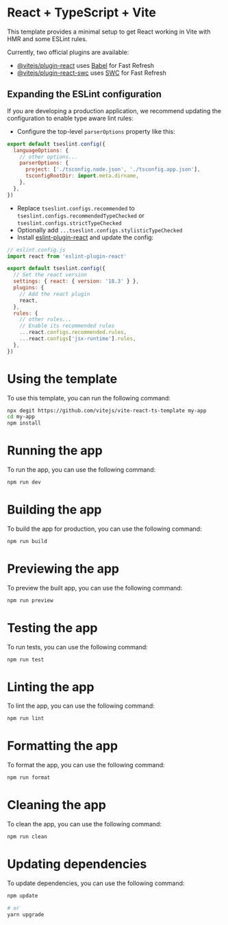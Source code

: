 # React + TypeScript + Vite

This template provides a minimal setup to get React working in Vite with HMR and some ESLint rules.

Currently, two official plugins are available:

- [@vitejs/plugin-react](https://github.com/vitejs/vite-plugin-react/blob/main/packages/plugin-react/README.md) uses [Babel](https://babeljs.io/) for Fast Refresh
- [@vitejs/plugin-react-swc](https://github.com/vitejs/vite-plugin-react-swc) uses [SWC](https://swc.rs/) for Fast Refresh

## Expanding the ESLint configuration

If you are developing a production application, we recommend updating the configuration to enable type aware lint rules:

- Configure the top-level `parserOptions` property like this:

```js
export default tseslint.config({
  languageOptions: {
    // other options...
    parserOptions: {
      project: ['./tsconfig.node.json', './tsconfig.app.json'],
      tsconfigRootDir: import.meta.dirname,
    },
  },
})
```

- Replace `tseslint.configs.recommended` to `tseslint.configs.recommendedTypeChecked` or `tseslint.configs.strictTypeChecked`
- Optionally add `...tseslint.configs.stylisticTypeChecked`
- Install [eslint-plugin-react](https://github.com/jsx-eslint/eslint-plugin-react) and update the config:

```js
// eslint.config.js
import react from 'eslint-plugin-react'

export default tseslint.config({
  // Set the react version
  settings: { react: { version: '18.3' } },
  plugins: {
    // Add the react plugin
    react,
  },
  rules: {
    // other rules...
    // Enable its recommended rules
    ...react.configs.recommended.rules,
    ...react.configs['jsx-runtime'].rules,
  },
})
```

# Using the template
To use this template, you can run the following command:

```bash
npx degit https://github.com/vitejs/vite-react-ts-template my-app
cd my-app
npm install
```   
# Running the app
To run the app, you can use the following command:

```bash
npm run dev
```
# Building the app
To build the app for production, you can use the following command:

```bash
npm run build
```
# Previewing the app
To preview the built app, you can use the following command:

```bash
npm run preview
```
# Testing the app
To run tests, you can use the following command:

```bash
npm run test
```
# Linting the app
To lint the app, you can use the following command:

```bash
npm run lint
```
# Formatting the app
To format the app, you can use the following command:

```bash
npm run format
```
# Cleaning the app

To clean the app, you can use the following command:

```bash
npm run clean
```
# Updating dependencies
To update dependencies, you can use the following command:

```bash
npm update

# or
yarn upgrade
```
